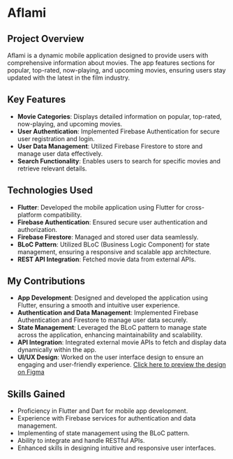 # Aflami

## Project Overview
Aflami is a dynamic mobile application designed to provide users with comprehensive information about movies. The app features sections for popular, top-rated, now-playing, and upcoming movies, ensuring users stay updated with the latest in the film industry.

## Key Features
- **Movie Categories**: Displays detailed information on popular, top-rated, now-playing, and upcoming movies.
- **User Authentication**: Implemented Firebase Authentication for secure user registration and login.
- **User Data Management**: Utilized Firebase Firestore to store and manage user data effectively.
- **Search Functionality**: Enables users to search for specific movies and retrieve relevant details.

## Technologies Used
- **Flutter**: Developed the mobile application using Flutter for cross-platform compatibility.
- **Firebase Authentication**: Ensured secure user authentication and authorization.
- **Firebase Firestore**: Managed and stored user data seamlessly.
- **BLoC Pattern**: Utilized BLoC (Business Logic Component) for state management, ensuring a responsive and scalable app architecture.
- **REST API Integration**: Fetched movie data from external APIs.

## My Contributions
- **App Development**: Designed and developed the application using Flutter, ensuring a smooth and intuitive user experience.
- **Authentication and Data Management**: Implemented Firebase Authentication and Firestore to manage user data securely.
- **State Management**: Leveraged the BLoC pattern to manage state across the application, enhancing maintainability and scalability.
- **API Integration**: Integrated external movie APIs to fetch and display data dynamically within the app.
- **UI/UX Design**: Worked on the user interface design to ensure an engaging and user-friendly experience. [Click here to preview the design on Figma](https://www.figma.com/design/LnfS7Sc6HNCGZErkTNuuv3/Movie--Streaming-App-(Community)?node-id=0-1&t=LbYqBqMlIiY15Dsq-0)

## Skills Gained
- Proficiency in Flutter and Dart for mobile app development.
- Experience with Firebase services for authentication and data management.
- Implementing of state management using the BLoC pattern.
- Ability to integrate and handle RESTful APIs.
- Enhanced skills in designing intuitive and responsive user interfaces.
